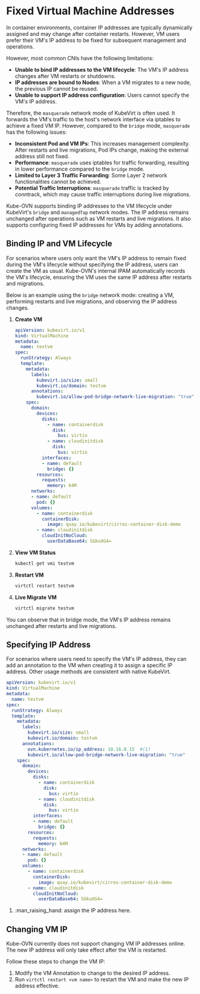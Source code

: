 # Fixed Virtual Machine Addresses

In container environments, container IP addresses are typically dynamically assigned and may change after container restarts. However, VM users prefer their VM's IP address to be fixed for subsequent management and operations.

However, most common CNIs have the following limitations:

- **Unable to bind IP addresses to the VM lifecycle**: The VM's IP address changes after VM restarts or shutdowns.
- **IP addresses are bound to Nodes**: When a VM migrates to a new node, the previous IP cannot be reused.
- **Unable to support IP address configuration**: Users cannot specify the VM's IP address.

Therefore, the `masquerade` network mode of KubeVirt is often used. It forwards the VM's traffic to the host's network interface via iptables to achieve a fixed VM IP. However, compared to the `bridge` mode, `masquerade` has the following issues:

- **Inconsistent Pod and VM IPs**: This increases management complexity. After restarts and live migrations, Pod IPs change, making the external address still not fixed.
- **Performance**: `masquerade` uses iptables for traffic forwarding, resulting in lower performance compared to the `bridge` mode.
- **Limited to Layer 3 Traffic Forwarding**: Some Layer 2 network functionalities cannot be achieved.
- **Potential Traffic Interruptions**: `masquerade` traffic is tracked by conntrack, which may cause traffic interruptions during live migrations.

Kube-OVN supports binding IP addresses to the VM lifecycle under KubeVirt's `bridge` and `managedTap` network modes. The IP address remains unchanged after operations such as VM restarts and live migrations. It also supports configuring fixed IP addresses for VMs by adding annotations.

## Binding IP and VM Lifecycle

For scenarios where users only want the VM's IP address to remain fixed during the VM's lifecycle without specifying the IP address, users can create the VM as usual. Kube-OVN's internal IPAM automatically records the VM's lifecycle, ensuring the VM uses the same IP address after restarts and migrations.

Below is an example using the `bridge` network mode: creating a VM, performing restarts and live migrations, and observing the IP address changes.

1. **Create VM**

    ```yaml
    apiVersion: kubevirt.io/v1
    kind: VirtualMachine
    metadata:
      name: testvm
    spec:
      runStrategy: Always 
      template:
        metadata:
          labels:
            kubevirt.io/size: small
            kubevirt.io/domain: testvm
          annotations:
            kubevirt.io/allow-pod-bridge-network-live-migration: "true"
        spec:
          domain:
            devices:
              disks:
                - name: containerdisk
                  disk:
                    bus: virtio
                - name: cloudinitdisk
                  disk:
                    bus: virtio
              interfaces:
              - name: default
                bridge: {}
            resources:
              requests:
                memory: 64M
          networks:
          - name: default
            pod: {}
          volumes:
            - name: containerdisk
              containerDisk:
                image: quay.io/kubevirt/cirros-container-disk-demo
            - name: cloudinitdisk
              cloudInitNoCloud:
                userDataBase64: SGkuXG4=
    ```

2. **View VM Status**

    ```bash
    kubectl get vmi testvm
    ```

3. **Restart VM**

    ```bash
    virtctl restart testvm
    ```

4. **Live Migrate VM**

    ```bash
    virtctl migrate testvm
    ```

You can observe that in bridge mode, the VM's IP address remains unchanged after restarts and live migrations.

## Specifying IP Address

For scenarios where users need to specify the VM's IP address, they can add an annotation to the VM when creating it to assign a specific IP address. Other usage methods are consistent with native KubeVirt.

```yaml
apiVersion: kubevirt.io/v1
kind: VirtualMachine
metadata:
  name: testvm
spec:
  runStrategy: Always 
  template:
    metadata:
      labels:
        kubevirt.io/size: small
        kubevirt.io/domain: testvm
      annotations:
        ovn.kubernetes.io/ip_address: 10.16.0.15  #(1)
        kubevirt.io/allow-pod-bridge-network-live-migration: "true"
    spec:
      domain:
        devices:
          disks:
            - name: containerdisk
              disk:
                bus: virtio
            - name: cloudinitdisk
              disk:
                bus: virtio
          interfaces:
          - name: default
            bridge: {}
        resources:
          requests:
            memory: 64M
      networks:
      - name: default
        pod: {}
      volumes:
        - name: containerdisk
          containerDisk:
            image: quay.io/kubevirt/cirros-container-disk-demo
        - name: cloudinitdisk
          cloudInitNoCloud:
            userDataBase64: SGkuXG4=
```

1. :man_raising_hand: assign the IP address here.

## Changing VM IP

Kube-OVN currently does not support changing VM IP addresses online. The new IP address will only take effect after the VM is restarted.

Follow these steps to change the VM IP:

1. Modify the VM Annotation to change to the desired IP address.
2. Run `virtctl restart <vm name>` to restart the VM and make the new IP address effective.
